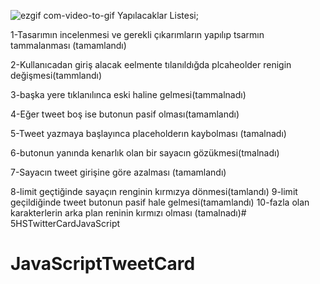 ![ezgif com-video-to-gif](https://github.com/fhasancelik/JavaScriptTweetCard/assets/123208180/af86dede-a203-4342-9249-c3324f9797e5)
Yapılacaklar Listesi;

1-Tasarımın incelenmesi ve gerekli çıkarımların yapılıp tsarmın tammalanması (tamamlandı)


2-Kullanıcadan giriş alacak eelmente tılanıldığda plcaheolder renigin değişmesi(tammlandı)


3-başka yere tıklanılınca eski haline gelmesi(tammalnadı)


4-Eğer tweet boş ise butonun pasif olması(tamamlandı)

5-Tweet yazmaya başlayınca placeholderın kaybolması (tamalnadı)

6-butonun yanında kenarlık olan  bir sayacın gözükmesi(tmalnadı)

7-Sayacın tweet girişine göre azalması (tamamlandı)

8-limit geçtiğinde sayaçın renginin kırmızya dönmesi(tamlandı)
9-limit geçildiğinde tweet butonun pasif hale gelmesi(tamamlandı)
10-fazla olan karakterlerin arka plan reninin kırmızı olması (tamalnadı)# 5HSTwitterCardJavaScript
# JavaScriptTweetCard
